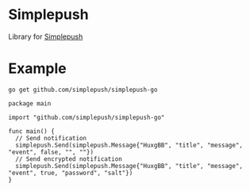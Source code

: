 # Simplepush
Library for [Simplepush](https://simplepush.io)

# Example
```
go get github.com/simplepush/simplepush-go
```

```
package main

import "github.com/simplepush/simplepush-go"

func main() {
  // Send notification
  simplepush.Send(simplepush.Message{"HuxgBB", "title", "message", "event", false, "", ""})
  // Send encrypted notification
  simplepush.Send(simplepush.Message{"HuxgBB", "title", "message", "event", true, "password", "salt"})
}
```
